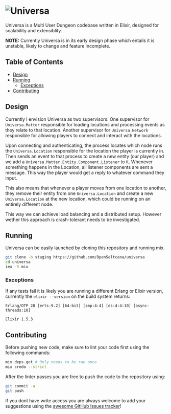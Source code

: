 ![Universa](https://github.com/OpenSeltcana/universa/raw/staging/doc/logo.png)
=========
Universa is a Multi User Dungeon codebase written in Elixir, designed for scalability and extensiblity.

**NOTE:** Currently Universa is in its early design phase which entails it is unstable, likely to change and feature incomplete.

Table of Contents
-----------------

*   [Design](#design)
*   [Running](#running)
    *   [Exceptions](#exceptions)
*   [Contributing](#contributing)

Design
------

Currently I envision Universa as two supervisors: One supervisor for `Universa.Matter` responsible for loading locations and processing events as they relate to that location. Another supervisor for `Universa.Network` responsible for allowing players to connect and interact with the locations.

Upon connecting and authenticating, the process locates which node runs the `Universa.Location` responsible for the location the player is currently in. Then sends an event to that process to create a new entity (our player) and we add a `Universa.Matter.Entity.Component.Listener` to it. Whenever something happens in the Location, all listener components are sent a message. This way the player would get a reply to whatever command they input.

This also means that whenever a player moves from one location to another, they remove their entity from one `Universa.Location` and create a new `Universa.Location` at the new location, which could be running on an entirely different node.

This way we can achieve load balancing and a distributed setup. However wether this approach is crash-tolerant needs to be investigated.

Running
-------

Universa can be easily launched by cloning this repository and running mix.

```sh
git clone -b staging https://github.com/OpenSeltcana/universa
cd universa
iex -S mix
```

### Exceptions

If any tests fail it is likely you are running a different Erlang or Elixir version, currently the `elixir --version` on the build system returns:

```
Erlang/OTP 20 [erts-9.2] [64-bit] [smp:4:4] [ds:4:4:10] [async-threads:10]

Elixir 1.5.3
```

Contributing
------------

Before pushing new code, make sure to lint your code first using the following commands:

```sh
mix deps.get # Only needs to be run once
mix credo --strict
```

After the linter passes you are free to push the code to the repository using:

```sh
git commit -a
git push
```

If you dont have write access you are always welcome to add your suggestions using the [awesome GitHub Issues tracker](https://github.com/OpenSeltcana/universa/issues)!
